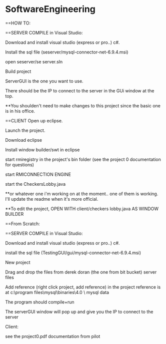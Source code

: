 SoftwareEngineering
===================

==HOW TO:

==SERVER COMPILE in Visual Studio:

Download and install visual studio (express or pro..) c#.

Install the sql file (seserver/mysql-connector-net-6.9.4.msi)

open seserver/se server.sln

Build project

ServerGUI is the one you want to use.

There should be the IP to connect to the server in the GUi window at the top.

**You shoulden't need to make changes to this project since the basic one is in his office.




==CLIENT
Open up eclipse.

Launch the project. 

Download eclipse

Install window builder/swt in eclipse

start rmiregistry in the project's bin folder (see the project 0 documentation for questions)

start RMICONNECTION ENGINE

start the CheckersLobby.java 

**or whatever one i'm working on at the moment.. one of them is working. I'll update the readme when it's more official.

**To edit the project, OPEN WITH client/checkers lobby.java AS WINDOW BUILDER

==From Scratch: 

==SERVER COMPILE in Visual Studio:

Download and install visual studio (express or pro..) c#.

install the sql file (TestingGUI/gui/mysql-connector-net-6.9.4.msi)

New project

Drag and drop the files from derek doran (the one from bit bucket) server files

Add reference (right click project, add reference) in the project
reference is at c:\program files\mysql\binaries\4.0 \ mysql data

The program should compile+run

The serverGUI window will pop up and give you the IP to connect to the server

Client: 

see the project0.pdf documentation from pilot
